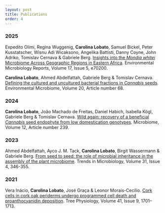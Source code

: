 ```yaml
---
layout: post
title: Publications
order: 4
---
```


### 2025

Expedito Olimi, Regina Wuggenig, **Carolina Lobato**, Samuel Bickel, Peter Kusstatscher, Wisnu Adi Wicaksono, Angelika Battisti, Danny Coyne, John Adriko, Tomislav Cernava & Gabriele Berg. [Insights into the *Mondia whitei* Microbiome Across Geographic Regions in Eastern Africa](https://doi.org/10.1111/1758-2229.70200). Environmental Microbiology Reports, Volume 17, Issue 5, e70200.

**Carolina Lobato**, Ahmed Abdelfattah, Gabriele Berg & Tomislav Cernava. [Defining the cultured and uncultured bacterial fractions in *Cannabis* seeds](https://doi.org/10.1186/s40793-025-00731-4). Environmental Microbiome, Volume 20, Article number 68.

### 2024

**Carolina Lobato**, João Machado de Freitas, Daniel Habich, Isabella Kögl, Gabriele Berg & Tomislav Cernava. [Wild again: recovery of a beneficial *Cannabis* seed endophyte from low domestication genotypes](https://doi.org/10.1186/s40168-024-01951-5). Microbiome, Volume 12, Article number 239.

### 2023

Ahmed Abdelfattah, Ayco J. M. Tack, **Carolina Lobato**, Birgit Wassermann & Gabriele Berg. [From seed to seed: the role of microbial inheritance in the assembly of the plant microbiome](https://doi.org/10.1016/j.tim.2022.10.009). Trends in Microbiology, Volume 31, Issue 4, 346-355.

### 2021

Vera Inácio, **Carolina Lobato**, José Graça & Leonor Morais-Cecílio. [Cork cells in cork oak periderms undergo programmed cell death and proanthocyanidin deposition](https://doi.org/10.1093/treephys/tpab031). Tree Physiology, Volume 41, Issue 9, 1701–1713.

